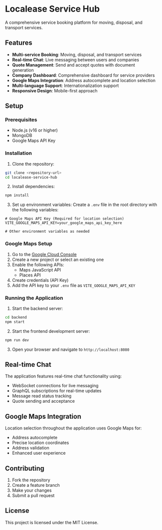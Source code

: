 # Localease Service Hub

A comprehensive service booking platform for moving, disposal, and transport services.

## Features

- **Multi-service Booking**: Moving, disposal, and transport services
- **Real-time Chat**: Live messaging between users and companies
- **Quote Management**: Send and accept quotes with document generation
- **Company Dashboard**: Comprehensive dashboard for service providers
- **Google Maps Integration**: Address autocomplete and location selection
- **Multi-language Support**: Internationalization support
- **Responsive Design**: Mobile-first approach

## Setup

### Prerequisites

- Node.js (v16 or higher)
- MongoDB
- Google Maps API Key

### Installation

1. Clone the repository:
```bash
git clone <repository-url>
cd localease-service-hub
```

2. Install dependencies:
```bash
npm install
```

3. Set up environment variables:
Create a `.env` file in the root directory with the following variables:

```env
# Google Maps API Key (Required for location selection)
VITE_GOOGLE_MAPS_API_KEY=your_google_maps_api_key_here

# Other environment variables as needed
```

### Google Maps Setup

1. Go to the [Google Cloud Console](https://console.cloud.google.com/)
2. Create a new project or select an existing one
3. Enable the following APIs:
   - Maps JavaScript API
   - Places API
4. Create credentials (API Key)
5. Add the API key to your `.env` file as `VITE_GOOGLE_MAPS_API_KEY`

### Running the Application

1. Start the backend server:
```bash
cd backend
npm start
```

2. Start the frontend development server:
```bash
npm run dev
```

3. Open your browser and navigate to `http://localhost:8080`

## Real-time Chat

The application features real-time chat functionality using:
- WebSocket connections for live messaging
- GraphQL subscriptions for real-time updates
- Message read status tracking
- Quote sending and acceptance

## Google Maps Integration

Location selection throughout the application uses Google Maps for:
- Address autocomplete
- Precise location coordinates
- Address validation
- Enhanced user experience

## Contributing

1. Fork the repository
2. Create a feature branch
3. Make your changes
4. Submit a pull request

## License

This project is licensed under the MIT License.
